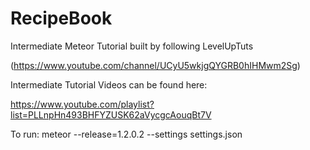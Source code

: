 # RecipeBook

Intermediate Meteor Tutorial built by following LevelUpTuts 

(https://www.youtube.com/channel/UCyU5wkjgQYGRB0hIHMwm2Sg)

Intermediate Tutorial Videos can be found here: 

https://www.youtube.com/playlist?list=PLLnpHn493BHFYZUSK62aVycgcAouqBt7V

To run:
    meteor --release=1.2.0.2 --settings settings.json

